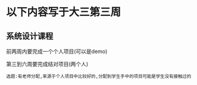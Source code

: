 # 以下内容写于大三第三周

## 系统设计课程

前两周内要完成一个个人项目(可以是demo)

第三到六周要完成结对项目(两个人)

```
选题:有老师分配,来源于个人项目中比较好的,分配到学生手中的项目可能是学生没有接触过的
```
